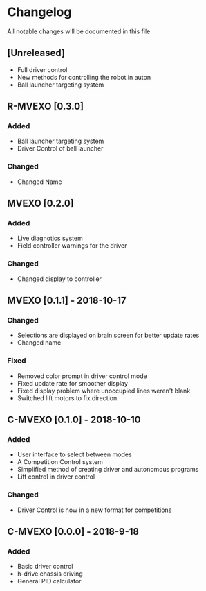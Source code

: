 # Changelog
All notable changes will be documented in this file

## [Unreleased]
- Full driver control
- New methods for controlling the robot in auton
- Ball launcher targeting system

## R-MVEXO [0.3.0]
### Added
- Ball launcher targeting system
- Driver Control of ball launcher
### Changed
- Changed Name
## MVEXO [0.2.0]
### Added
- Live diagnotics system
- Field controller warnings for the driver
### Changed
- Changed display to controller
## MVEXO [0.1.1] - 2018-10-17
### Changed
- Selections are displayed on brain screen for better update rates
- Changed name
### Fixed
- Removed color prompt in driver control mode
- Fixed update rate for smoother display
- Fixed display problem where unoccupied lines weren't blank
- Switched lift motors to fix direction
## C-MVEXO [0.1.0] - 2018-10-10
### Added
- User interface to select between modes
- A Competition Control system
- Simplified method of creating driver and autonomous programs
- Lift control in driver control
### Changed
- Driver Control is now in a new format for competitions

## C-MVEXO [0.0.0] - 2018-9-18
### Added
- Basic driver control
- h-drive chassis driving
- General PID calculator
